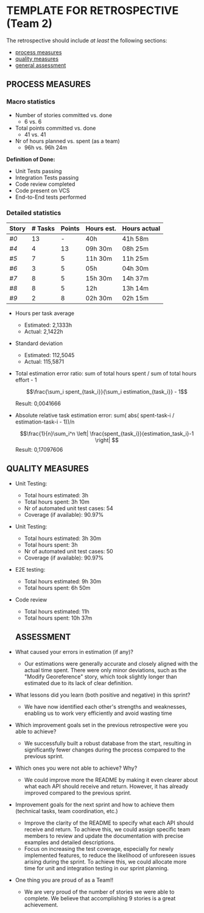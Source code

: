 TEMPLATE FOR RETROSPECTIVE (Team 2)
=====================================

The retrospective should include _at least_ the following
sections:

- [process measures](#process-measures)
- [quality measures](#quality-measures)
- [general assessment](#assessment)

## PROCESS MEASURES 

### Macro statistics

- Number of stories committed vs. done 
  - 6 vs. 6
- Total points committed vs. done 
  - 41 vs. 41
- Nr of hours planned vs. spent (as a team)
  - 96h vs. 96h 24m

**Definition of Done:**

- Unit Tests passing
- Integration Tests passing
- Code review completed
- Code present on VCS
- End-to-End tests performed

### Detailed statistics

| Story  | # Tasks | Points | Hours est. | Hours actual |
|--------|---------|--------|------------|--------------|
| _#0_   | 13      | -      | 40h        | 41h 58m      |
| _#4_   | 4       | 13     | 09h 30m    | 08h 25m      |
| _#5_   | 7       | 5      | 11h 30m    | 11h 25m      |
| _#6_   | 3       | 5      | 05h        | 04h 30m      |
| _#7_   | 8       | 5      | 15h 30m    | 14h 37m      |
| _#8_   | 8       | 5      | 12h        | 13h 14m      |
| _#9_   | 2       | 8      | 02h 30m    | 02h 15m      |
   


- Hours per task average
  - Estimated: 2,1333h
  - Actual: 2,1422h
- Standard deviation
  - Estimated: 112,5045
  - Actual: 115,5871
- Total estimation error ratio: sum of total hours spent / sum of total hours effort - 1

    $$\frac{\sum_i spent_{task_i}}{\sum_i estimation_{task_i}} - 1$$ 
    
    Result: 0,0041666
    
- Absolute relative task estimation error: sum( abs( spent-task-i / estimation-task-i - 1))/n

    $$\frac{1}{n}\sum_i^n \left| \frac{spent_{task_i}}{estimation_task_i}-1 \right| $$ 
    Result: 0,17097606
  
## QUALITY MEASURES 

- Unit Testing:
  - Total hours estimated: 3h
  - Total hours spent: 3h 10m
  - Nr of automated unit test cases: 54
  - Coverage (if available): 90.97%
- Unit Testing:
  - Total hours estimated: 3h 30m
  - Total hours spent: 3h
  - Nr of automated unit test cases: 50
  - Coverage (if available): 90.97%
- E2E testing:
  - Total hours estimated: 9h 30m
  - Total hours spent: 6h 50m
- Code review 
  - Total hours estimated: 11h
  - Total hours spent: 10h 37m
  


  ## ASSESSMENT

- What caused your errors in estimation (if any)?
    - Our estimations were generally accurate and closely aligned with the actual time spent. There were only minor deviations, such as the "Modify Georeference" story, which took slightly longer than estimated due to its lack of clear definition.

- What lessons did you learn (both positive and negative) in this sprint?
    - We have now identified each other's strengths and weaknesses, enabling us to work very efficiently and avoid wasting time

- Which improvement goals set in the previous retrospective were you able to achieve? 
    - We successfully built a robust database from the start, resulting in significantly fewer changes during the process compared to the previous sprint.
    
- Which ones you were not able to achieve? Why?
    - We could improve more the README by making it even clearer about what each API should receive and return. However, it has already improved compared to the previous sprint.

- Improvement goals for the next sprint and how to achieve them (technical tasks, team coordination, etc.)
    - Improve the clarity of the README to specify what each API should receive and return. To achieve this, we could assign specific team members to review and update the documentation with precise examples and detailed descriptions.
    - Focus on increasing the test coverage, especially for newly implemented features, to reduce the likelihood of unforeseen issues arising during the sprint. To achieve this, we could allocate more time for unit and integration testing in our sprint planning.
- One thing you are proud of as a Team!!
  - We are very proud of the number of stories we were able to complete. We believe that accomplishing 9 stories is a great achievement.